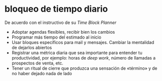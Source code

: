 # bloqueo de tiempo diario
De acuerdo con el instructivo de su *Time Block Planner* 

- Adoptar agendas flexibles, recibir bien los cambios
- Programar más tiempo del estimado al inicio
- Usar bloques específicos para mail y mensajes. Cambiar la mentalidad de dejarlos abiertos
- Registrar una métrica diaria que sea importante para entender tu productividad, por ejemplo: horas de *deep work*, número de llamadas a prospectos de venta, etc.
- Tener un ritual de cierre que produzca una sensación de «término» y de no haber dejado nada de lado
